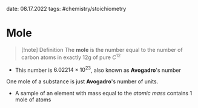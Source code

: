 date: 08.17.2022
tags: #chemistry/stoichiometry 
# Mole
> [!note] Definition
> The **mole** is the number equal to the number of carbon atoms in exactly 12g of pure $C^{12}$
- This number is $6.02214 \times 10^{23}$, also known as **Avogadro**'s number

One mole of a substance is just **Avogadro**'s number of units.
- A sample of an element with mass equal to the *atomic mass* contains 1 mole of atoms